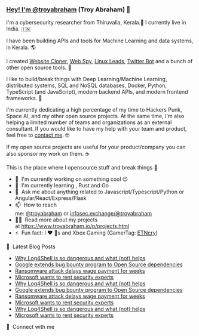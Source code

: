 ### [Hey! I'm ](https://github.com/troyabraham#hey-im-troyabraham_xi-ethan-abraham-)[@troyabraham](https://twitter.com/troyabraham) (Troy Abraham) 👋

I'm a cybersecurity researcher from Thiruvalla, Kerala.🐘󠁵󠁳󠁣󠁡󠁿 I currently live in India. 🇮🇳

I have been building APIs and tools for Machine Learning and data systems, in Kerala. 🌎

I created [Website Cloner](https://github.com/troyabraham#), [Web Spy](https://github.com/troyabraham#), [Linux Leads](https://github.com/troyabraham#), [Twitter Bot](https://github.com/troyabraham#) and a bunch of other open source tools. 🚀

I like to build/break things with Deep Learning/Machine Learning, distributed systems, SQL and NoSQL databases, Docker, Python, TypeScript (and JavaScript), modern backend APIs, and modern frontend frameworks. 🤖

I'm currently dedicating a high percentage of my time to Hackers Punk, Space AI, and my other open source projects. At the same time, I'm also helping a limited number of teams and organizations as an external consultant. If you would like to have my help with your team and product, feel free to [contact me](mailto:infosec@troyabraham.com). 🤓

If my open source projects are useful for your product/company you can also sponsor my work on them. ☕

This is the place where I opensource stuff and break things 🤣

-   🔭  I'm currently working on something cool 😉
-   🌱  I'm currently learning , Rust and Go
-   💬  Ask me about anything related to Javascript/Typescript/Python or Angular/React/Express/Flask
-   📫  How to reach me: [@troyabraham](https://twitter.com/troyabraham) or [infosec.exchange/@troyabraham](https://infosec.exchange/@troyabraham)
-   👨‍💻  Read more about my projects at <https://www.troyabraham.io/p/projects.html>
-   ⚡  Fun fact: I ❤️ 🐶s and Xbox Gaming (GamerTag: [ETNcry](https://account.xbox.com/en-us/profile?gamertag=TROYcry))

📕  Latest Blog Posts

-   [Why Log4Shell is so dangerous and what (not) helps](https://www.troyaraham.io/why-logshe-is-so-dangerous-and-what-not-helps.html)
-   [Google extends bug bounty program to Open Source dependencies](https://www.troyabraham.com/google-extends-bug-bounty-program-to-open-source-dependencies.html)
-   [Ransomware attack delays wage payment for weeks](https://www.troyabraham.com/ransomlware-att-delays-wage-payment.html)
-   [Microsoft wants to rent security experts](https://www.troyabraham.com/microsoft-wants-to-rent-security-experts.html)
-   [Why Log4Shell is so dangerous and what (not) helps](https://www.troyabraham.com/why-logshe-is-so-dangerous-and-what-not-helps.html)
-   [Google extends bug bounty program to Open Source dependencies](https://www.troyabraham.com/google-extends-bug-bounty-program-to-open-source-dependencies.html)
-   [Ransomware attack delays wage payment for weeks](https://www.troyaraham.com/ransomlware-att-delays-wage-payment.html)
-   [Microsoft wants to rent security experts](https://www.troyaraham.com/microsoft-wants-to-rent-security-experts.html)
-   [Why Log4Shell is so dangerous and what (not) helps](https://www.troyaraham.com/why-logshe-is-so-dangerous-and-what-not-helps.html)
-   [Microsoft wants to rent security experts](https://www.troyaraham.com/microsoft-wants-to-rent-security-experts.html)

🔗  Connect with me
